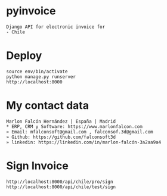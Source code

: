 # pyinvoice

```
Django API for electronic invoice for
- Chile
```

# Deploy
```
source env/bin/activate
python manage.py runserver
http://localhost:8000
```

# My contact data
```
Marlon Falcón Hernández | España | Madrid
* ERP, CRM y Software: https://www.marlonfalcon.com
» Email: mfalconsoft@gmail.com , falconsof.3d@gmail.com
» Github: https://github.com/falconsoft3d
» linkedin: https://linkedin.com/in/marlon-falcón-3a2aa9a4
```

# Sign Invoice
```
http://localhost:8000/api/chile/pro/sign
http://localhost:8000/api/chile/test/sign
```

